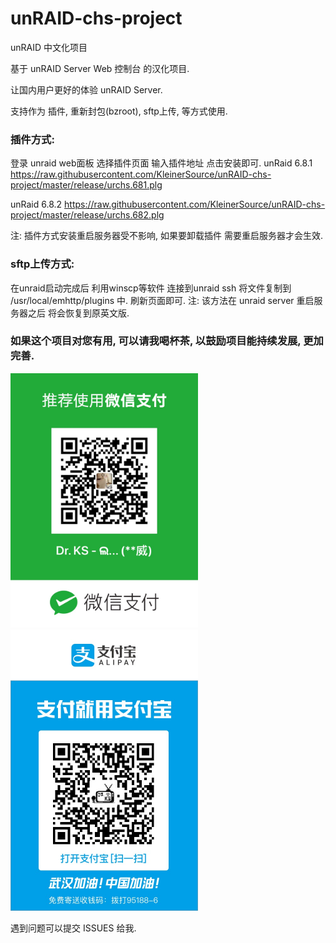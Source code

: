 # unRAID-chs-project
unRAID 中文化项目

基于 unRAID Server Web 控制台 的汉化项目.

让国内用户更好的体验 unRAID Server.

支持作为 插件, 重新封包(bzroot), sftp上传, 等方式使用.

### 插件方式:
登录 unraid web面板 选择插件页面
输入插件地址  点击安装即可.
unRaid 6.8.1
https://raw.githubusercontent.com/KleinerSource/unRAID-chs-project/master/release/urchs.681.plg

unRaid 6.8.2 
https://raw.githubusercontent.com/KleinerSource/unRAID-chs-project/master/release/urchs.682.plg

注: 插件方式安装重启服务器受不影响, 如果要卸载插件 需要重启服务器才会生效.

### sftp上传方式:
在unraid启动完成后 利用winscp等软件 连接到unraid ssh 将文件复制到 /usr/local/emhttp/plugins 中. 刷新页面即可.
注: 该方法在 unraid server 重启服务器之后 将会恢复到原英文版.

### 如果这个项目对您有用, 可以请我喝杯茶, 以鼓励项目能持续发展, 更加完善.
<img src="https://github.com/KleinerSource/OpenWrt-CI/blob/master/files/aa758aba2fc7e60907fd3f6012b4eef.jpg?raw=true" width="300">
<img src="https://github.com/KleinerSource/OpenWrt-CI/blob/master/files/fec628a827f9273fde43a928a06e48e.jpg?raw=true" width="300">

遇到问题可以提交 ISSUES 给我.
